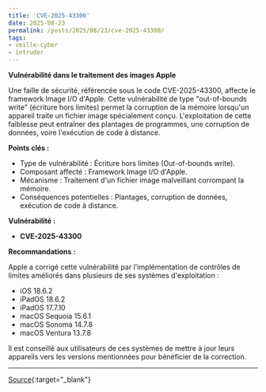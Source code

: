 ```yaml
---
title: 'CVE-2025-43300'
date: 2025-08-23
permalink: /posts/2025/08/23/cve-2025-43300/
tags:
- veille-cyber
- intruder
---
```

**Vulnérabilité dans le traitement des images Apple**

Une faille de sécurité, référencée sous le code CVE-2025-43300, affecte le framework Image I/O d'Apple. Cette vulnérabilité de type "out-of-bounds write" (écriture hors limites) permet la corruption de la mémoire lorsqu'un appareil traite un fichier image spécialement conçu. L'exploitation de cette faiblesse peut entraîner des plantages de programmes, une corruption de données, voire l'exécution de code à distance.

**Points clés :**

*   Type de vulnérabilité : Écriture hors limites (Out-of-bounds write).
*   Composant affecté : Framework Image I/O d'Apple.
*   Mécanisme : Traitement d'un fichier image malveillant corrompant la mémoire.
*   Conséquences potentielles : Plantages, corruption de données, exécution de code à distance.

**Vulnérabilité :**

*   **CVE-2025-43300**

**Recommandations :**

Apple a corrigé cette vulnérabilité par l'implémentation de contrôles de limites améliorés dans plusieurs de ses systèmes d'exploitation :

*   iOS 18.6.2
*   iPadOS 18.6.2
*   iPadOS 17.7.10
*   macOS Sequoia 15.6.1
*   macOS Sonoma 14.7.8
*   macOS Ventura 13.7.8

Il est conseillé aux utilisateurs de ces systèmes de mettre à jour leurs appareils vers les versions mentionnées pour bénéficier de la correction.

---
[Source](https://cvemon.intruder.io/cves/CVE-2025-43300){:target="_blank"}
